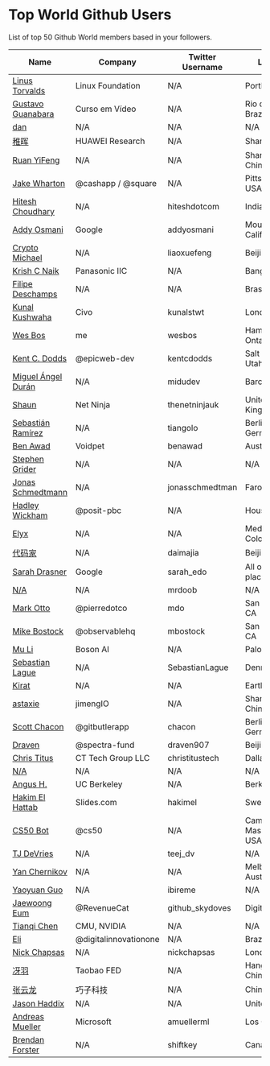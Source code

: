 # Top World Github Users

List of top 50 Github World members based in your followers.

<!-- START TOP USERS -->
| Name | Company | Twitter Username | Location | Repositories |
|------|---------|------------------|----------|--------------|
| [Linus Torvalds](https://github.com/torvalds) | Linux Foundation | N/A | Portland, OR | 9 |
| [Gustavo Guanabara](https://github.com/gustavoguanabara) | Curso em Vídeo | N/A | Rio de Janeiro, Brazil | 8 |
| [dan](https://github.com/gaearon) | N/A | N/A | N/A | 284 |
| [稚晖](https://github.com/peng-zhihui) | HUAWEI Research | N/A | Shanghai | 59 |
| [Ruan YiFeng](https://github.com/ruanyf) | N/A | N/A | Shanghai, China | 73 |
| [Jake Wharton](https://github.com/JakeWharton) | @cashapp / @square | N/A | Pittsburgh, PA, USA | 150 |
| [Hitesh Choudhary](https://github.com/hiteshchoudhary) | N/A | hiteshdotcom | India | 113 |
| [Addy Osmani](https://github.com/addyosmani) | Google | addyosmani | Mountain View, California | 343 |
| [Crypto Michael](https://github.com/michaelliao) | N/A | liaoxuefeng | Beijing, China | 106 |
| [Krish C Naik](https://github.com/krishnaik06) | Panasonic IIC | N/A | Bangalore | 344 |
| [Filipe Deschamps](https://github.com/filipedeschamps) | N/A | N/A | Brasil | 21 |
| [Kunal Kushwaha](https://github.com/kunal-kushwaha) | Civo | kunalstwt | London, UK | 47 |
| [Wes Bos](https://github.com/wesbos) | me | wesbos | Hamilton, Ontario | 409 |
| [Kent C. Dodds](https://github.com/kentcdodds) | @epicweb-dev  | kentcdodds | Salt Lake City, Utah, USA | 732 |
| [Miguel Ángel Durán](https://github.com/midudev) | N/A | midudev | Barcelona | 204 |
| [Shaun](https://github.com/iamshaunjp) | Net Ninja | thenetninjauk | United Kingdom | 141 |
| [Sebastián Ramírez](https://github.com/tiangolo) | N/A | tiangolo | Berlin, Germany | 73 |
| [Ben Awad](https://github.com/benawad) | Voidpet | benawad | Austin, TX | 257 |
| [Stephen Grider](https://github.com/StephenGrider) | N/A | N/A | N/A | 122 |
| [Jonas Schmedtmann](https://github.com/jonasschmedtmann) | N/A | jonasschmedtman | Faro, Portugal | 7 |
| [Hadley Wickham](https://github.com/hadley) | @posit-pbc | N/A | Houston, TX | 275 |
| [Elyx](https://github.com/elyxdev) | N/A | N/A | Medellín, Colombia. | 14 |
| [代码家](https://github.com/daimajia) | N/A | daimajia | Beijing, China | 91 |
| [Sarah Drasner](https://github.com/sdras) | Google | sarah_edo | All over the place | 102 |
| [N/A](https://github.com/mrdoob) | N/A | mrdoob | N/A | 42 |
| [Mark Otto](https://github.com/mdo) | @pierredotco  | mdo | San Francisco, CA | 32 |
| [Mike Bostock](https://github.com/mbostock) | @observablehq  | mbostock | San Francisco, CA | 87 |
| [Mu Li](https://github.com/mli) | Boson AI | N/A | Palo Alto, CA | 20 |
| [Sebastian Lague](https://github.com/SebLague) | N/A | SebastianLague | Denmark | 90 |
| [Kirat](https://github.com/hkirat) | N/A | N/A | Earth | 141 |
| [astaxie](https://github.com/astaxie) | jimengIO | N/A | Shanghai, China | 83 |
| [Scott Chacon](https://github.com/schacon) | @gitbutlerapp  | chacon | Berlin, Germany | 222 |
| [Draven](https://github.com/draveness) | @spectra-fund  | draven907 | Beijing, China | 50 |
| [Chris Titus](https://github.com/ChrisTitusTech) | CT Tech Group LLC | christitustech | Dallas, TX | 74 |
| [N/A](https://github.com/vbuterin) | N/A | N/A | N/A | 63 |
| [Angus H.](https://github.com/angusshire) | UC Berkeley | N/A | Berkeley, CA | 18 |
| [Hakim El Hattab](https://github.com/hakimel) | Slides.com | hakimel | Sweden | 31 |
| [CS50 Bot](https://github.com/bot50) | @cs50 | N/A | Cambridge, Massachusetts, USA | 0 |
| [TJ DeVries](https://github.com/tjdevries) | N/A | teej_dv | N/A | 177 |
| [Yan Chernikov](https://github.com/TheCherno) | N/A | N/A | Melbourne, Australia | 38 |
| [Yaoyuan Guo](https://github.com/ibireme) | N/A | ibireme | N/A | 23 |
| [Jaewoong Eum](https://github.com/skydoves) | @RevenueCat | github_skydoves | Digital Nomad | 74 |
| [Tianqi Chen](https://github.com/tqchen) | CMU, NVIDIA | N/A | N/A | 41 |
| [Eli](https://github.com/elidianaandrade) | @digitalinnovationone | N/A | Brazil | 7 |
| [Nick Chapsas](https://github.com/Elfocrash) | N/A | nickchapsas | London, UK | 48 |
| [冴羽](https://github.com/mqyqingfeng) | Taobao FED | N/A | Hangzhou, China | 34 |
| [张云龙](https://github.com/fouber) | 巧子科技 | N/A | China | 171 |
| [Jason Haddix](https://github.com/jhaddix) | N/A | N/A | United States | 77 |
| [Andreas Mueller](https://github.com/amueller) | Microsoft | amuellerml | Los Gatos | 200 |
| [Brendan Forster](https://github.com/shiftkey) | N/A | shiftkey | Canada | 186 |
<!-- END TOP USERS -->
